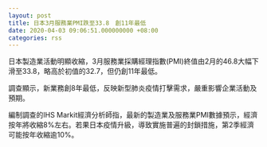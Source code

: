 ```yaml
---
layout: post
title: 日本3月服務業PMI跌至33.8　創11年最低
date: 2020-04-03 09:06:51.000000000 +08:00
categories: rss
---
```


日本製造業活動明顯收縮，3月服務業採購經理指數(PMI)終值由2月的46.8大幅下滑至33.8，略高於初值的32.7，但仍創11年最低。

調查顯示，新業務創8年最低，反映新型肺炎疫情打擊需求，嚴重影響企業活動及預期。

編制調查的IHS Markit經濟分析師指，最新的製造業及服務業PMI數據預示，經濟按年將收縮8%左右。若果日本疫情升級，導致實施普遍的封鎖措施，第2季經濟可能按年收縮逾10%。
